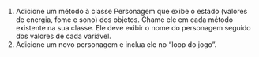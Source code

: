 1. Adicione um método à classe Personagem que exibe o estado (valores de energia,
fome e sono) dos objetos. Chame ele em cada método existente na sua classe. Ele
deve exibir o nome do personagem seguido dos valores de cada variável.
2. Adicione um novo personagem e inclua ele no “loop do jogo”.